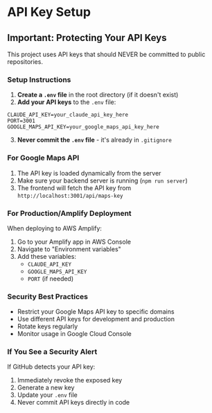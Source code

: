 # API Key Setup

## Important: Protecting Your API Keys

This project uses API keys that should NEVER be committed to public repositories.

### Setup Instructions

1. **Create a `.env` file** in the root directory (if it doesn't exist)
2. **Add your API keys** to the `.env` file:

```env
CLAUDE_API_KEY=your_claude_api_key_here
PORT=3001
GOOGLE_MAPS_API_KEY=your_google_maps_api_key_here
```

3. **Never commit the `.env` file** - it's already in `.gitignore`

### For Google Maps API

1. The API key is loaded dynamically from the server
2. Make sure your backend server is running (`npm run server`)
3. The frontend will fetch the API key from `http://localhost:3001/api/maps-key`

### For Production/Amplify Deployment

When deploying to AWS Amplify:

1. Go to your Amplify app in AWS Console
2. Navigate to "Environment variables"
3. Add these variables:
   - `CLAUDE_API_KEY`
   - `GOOGLE_MAPS_API_KEY`
   - `PORT` (if needed)

### Security Best Practices

- Restrict your Google Maps API key to specific domains
- Use different API keys for development and production
- Rotate keys regularly
- Monitor usage in Google Cloud Console

### If You See a Security Alert

If GitHub detects your API key:
1. Immediately revoke the exposed key
2. Generate a new key
3. Update your `.env` file
4. Never commit API keys directly in code